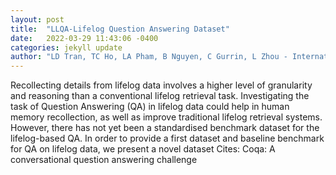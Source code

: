 ```yaml
---
layout: post
title:  "LLQA-Lifelog Question Answering Dataset"
date:   2022-03-29 11:43:06 -0400
categories: jekyll update
author: "LD Tran, TC Ho, LA Pham, B Nguyen, C Gurrin, L Zhou - International Conference on , 2022"
---
```

Recollecting details from lifelog data involves a higher level of granularity and reasoning than a conventional lifelog retrieval task. Investigating the task of Question Answering (QA) in lifelog data could help in human memory recollection, as well as improve traditional lifelog retrieval systems. However, there has not yet been a standardised benchmark dataset for the lifelog-based QA. In order to provide a first dataset and baseline benchmark for QA on lifelog data, we present a novel dataset Cites: Coqa: A conversational question answering challenge